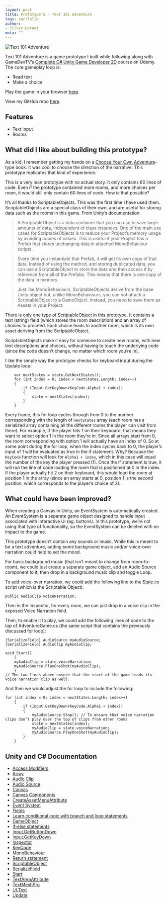 ```yaml
---
layout: post
title: Prototype 5 - Text 101 Adventure
tags: portfolio
author:
- Silver-Hornet
meta: ""
---
```


![Text 101 Adventure]({{site.url}}/text-101-adventure.gif)

Text 101 Adventure is a game prototype I built while following along with GameDevTV’s [Complete C# Unity Game Developer 2D](https://www.udemy.com/course/unitycourse/) course on Udemy. The core gameplay loop is:

- Read text
- Make a choice

Play the game in your browser [here](https://play.unity.com/mg/other/gamedevtv-s-text101-adventure-game).

View my GitHub repo [here](https://github.com/silver-hornet/gamedevtv-text101).

## Features
- Text input
- Rooms

## What did I like about building this prototype?
As a kid, I remember getting my hands on a [Choose Your Own Adventure](https://en.wikipedia.org/wiki/Choose_Your_Own_Adventure)-type book. It was cool to choose the direction of the narrative. This prototype replicates that kind of experience.

This is a very lean prototype with no actual story. It only contains 60 lines of code. Even if the prototype contained more rooms, and more choices per room, it would still only contain 60 lines of code. How is that possible?

It’s all thanks to ScriptableObjects. This was the first time I have used them. ScriptableObjects are a special class of their own, and are useful for storing data such as the rooms in this game. From Unity’s documentation:

> A ScriptableObject is a data container that you can use to save large amounts of data, independent of class instances. One of the main use cases for ScriptableObjects is to reduce your Project’s memory usage by avoiding copies of values. This is useful if your Project has a Prefab that stores unchanging data in attached MonoBehaviour scripts.

> Every time you instantiate that Prefab, it will get its own copy of that data. Instead of using the method, and storing duplicated data, you can use a ScriptableObject to store the data and then access it by reference from all of the Prefabs. This means that there is one copy of the data in memory.

> Just like MonoBehaviours, ScriptableObjects derive from the base Unity object but, unlike MonoBehaviours, you can not attach a ScriptableObject to a GameObject. Instead, you need to save them as Assets in your Project. 

There is only one type of ScriptableObject in this prototype. It contains a text (string) field (which stores the room description) and an array of choices to proceed. Each choice leads to another room, which is its own asset deriving from the ScriptableObject. 

ScriptableObjects make it easy for someone to create new rooms, with new text descriptions and choices, without having to touch the underlying code (since the code doesn’t change, no matter which room you’re in).

I like the simple way the prototype checks for keyboard input during the Update loop:

        var nextStates = state.GetNextStates();
        for (int index = 0; index < nextStates.Length; index++)
        {
            if (Input.GetKeyDown(KeyCode.Alpha1 + index))
            {
                state = nextStates[index];
            }
        }

Every frame, this for loop cycles through from 0 to the number corresponding with the length of `nextStates` array (each room has a serialized array containing all the different rooms the player can visit from there). For example, if the player hits 1 on their keyboard, that means they want to select option 1 in the room they’re in. Since all arrays start from 0, the room corresponding with option 1 will actually have an index of 0. So at some point during the for loop, when the index cycles back to 0, the player’s input of 1 will be evaluated as true in the if statement. Why? Because the `KeyCode` function will look for `Alpha1 + index`, which in this case will equal the number of the key the player pressed (1). Once the if statement is true, it will run the line of code loading the room that is positioned at 0 in the index. If the player actually hit 2 on their keyboard, this would load the room at position 1 in the array (since an array starts at 0, position 1 is the second position, which corresponds to the player’s choice of 2).

## What could have been improved?
When creating a Canvas in Unity, an EventSystem is automatically created. An EventSystem is a separate game object  designed to handle input associated with interactive UI (eg. buttons). In this prototype, we’re not using that type of functionality, so the EventSystem can be deleted with no impact to the game.

This prototype doesn’t contain any sounds or music. While this is meant to be a text adventure, adding some background music and/or voice-over narration could help to set the mood.

For basic background music (that isn’t meant to change from room-to-room), we could just create a separate game object, add an Audio Source component to it, then drop in a background music clip and toggle Loop.

To add voice-over narration, we could add the following line to the State.cs script (which is the Scriptable Object):

	public AudioClip voiceNarration;

Then in the Inspector, for every room, we can just drop in a voice clip in the exposed Voice Narration field.

Then, to enable it to play, we could add the following lines of code to the top of AdventureGame.cs (the same script that contains the previously discussed for loop):

	[SerializeField] AudioSource myAudioSource;
    [SerializeField] AudioClip myAudioClip;

	void Start()
    	{
        myAudioClip = state.voiceNarration;
        myAudioSource.PlayOneShot(myAudioClip);
    	}
	// The two lines above ensure that the start of the game loads its voice narration clip as well.

And then we would adjust the for loop to include the following:

	for (int index = 0; index < nextStates.Length; index++)
        {
            if (Input.GetKeyDown(KeyCode.Alpha1 + index))
            {
                myAudioSource.Stop(); // To ensure that voice narration clips don’t play over the top of clips from other rooms
                state = nextStates[index];
                myAudioClip = state.voiceNarration;
                myAudioSource.PlayOneShot(myAudioClip);
            }
        }

## Unity and C# Documentation
- [Access Modifiers](https://docs.microsoft.com/en-us/dotnet/csharp/programming-guide/classes-and-structs/access-modifiers)
- [Array](https://docs.unity3d.com/2018.4/Documentation/ScriptReference/Array.html)
- [Audio Clip](https://docs.unity3d.com/2018.4/Documentation/Manual/class-AudioClip.html)
- [Audio Source](https://docs.unity3d.com/2018.4/Documentation/Manual/class-AudioSource.html)
- [Canvas](https://docs.unity3d.com/Packages/com.unity.ugui@1.0/manual/UICanvas.html)
- [Canvas Components](https://docs.unity3d.com/Packages/com.unity.ugui@1.0/manual/comp-CanvasComponents.html)
- [CreateAssetMenuAttribute](https://docs.unity3d.com/ScriptReference/CreateAssetMenuAttribute.html)
- [Event System](https://docs.unity3d.com/2018.4/Documentation/Manual/EventSystem.html)
- [Fields](https://docs.microsoft.com/en-us/dotnet/csharp/programming-guide/classes-and-structs/fields)
- [Learn conditional logic with branch and loop statements](https://docs.microsoft.com/en-us/dotnet/csharp/tour-of-csharp/tutorials/branches-and-loops-local)
- [GameObject](https://docs.unity3d.com/2018.4/Documentation/ScriptReference/GameObject.html)
- [If-else statements](https://docs.microsoft.com/en-us/dotnet/csharp/language-reference/keywords/if-else)
- [Input.GetButtonDown](https://docs.unity3d.com/2018.4/Documentation/ScriptReference/Input.GetButtonDown.html)
- [Input.GetKeyDown](https://docs.unity3d.com/2018.4/Documentation/ScriptReference/Input.GetKeyDown.html)
- [Inspector](https://docs.unity3d.com/2018.4/Documentation/Manual/UsingTheInspector.html)
- [KeyCode](https://docs.unity3d.com/2018.4/Documentation/ScriptReference/KeyCode.html)
-  [MonoBehaviour](https://docs.unity3d.com/Manual/class-MonoBehaviour.html)
- [Return statement](https://en.wikipedia.org/wiki/Return_statement)
- [ScriptableObject](https://docs.unity3d.com/2018.4/Documentation/Manual/class-ScriptableObject.html)
- [SerializeField](https://docs.unity3d.com/2018.4/Documentation/ScriptReference/SerializeField.html)
- [Start](https://docs.unity3d.com/2018.4/Documentation/ScriptReference/MonoBehaviour.Start.html)
- [TextAreaAttribute](https://docs.unity3d.com/2018.4/Documentation/ScriptReference/TextAreaAttribute.html)
- [TextMeshPro](https://docs.unity3d.com/2018.4/Documentation/Manual/com.unity.textmeshpro.html)
- [UI.Text](https://docs.unity3d.com/2018.4/Documentation/ScriptReference/UI.Text.html)
- [Update](https://docs.unity3d.com/2018.4/Documentation/ScriptReference/Experimental.PlayerLoop.Update.html)